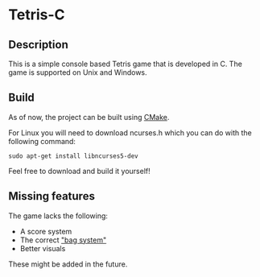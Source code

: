 # Tetris-C

## Description
This is a simple console based Tetris game that is developed in C. The game is supported on Unix and Windows.

## Build

As of now, the project can be built using [CMake](https://cmake.org/).

For Linux you will need to download ncurses.h which you can do with the following command:

`sudo apt-get install libncurses5-dev`

Feel free to download and build it yourself!

## Missing features

The game lacks the following:
* A score system
* The correct ["bag system"](https://tetris.fandom.com/wiki/Random_Generator)
* Better visuals


These might be added in the future. 
